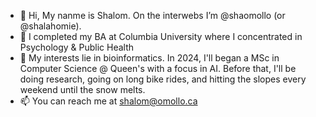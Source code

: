 - 👋 Hi, My nanme is Shalom. On the interwebs I’m @shaomollo (or @shalahomie).
- 🌱 I completed my BA at Columbia University where I concentrated in Psychology & Public Health
- 🧬 My interests lie in bioinformatics. In 2024, I'll began a MSc in Computer Science @ Queen's with a focus in AI. Before that, I'll be doing research, going on long bike rides, and hitting the slopes every weekend until the snow melts. 
- 📫 You can reach me at shalom@omollo.ca
<!---
shaomollo/shaomollo is a ✨ special ✨ repository because its `README.md` (this file) appears on your GitHub profile.
You can click the Preview link to take a look at your changes.
--->
